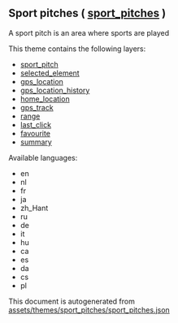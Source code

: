 [//]: # (WARNING: this file is automatically generated. Please find the sources at the bottom and edit those sources)



 Sport pitches ( [sport_pitches](https://mapcomplete.org/sport_pitches) ) 
--------------------------------------------------------------------------



A sport pitch is an area where sports are played

This theme contains the following layers:



  - [sport_pitch](../Layers/sport_pitch.md)
  - [selected_element](../Layers/selected_element.md)
  - [gps_location](../Layers/gps_location.md)
  - [gps_location_history](../Layers/gps_location_history.md)
  - [home_location](../Layers/home_location.md)
  - [gps_track](../Layers/gps_track.md)
  - [range](../Layers/range.md)
  - [last_click](../Layers/last_click.md)
  - [favourite](../Layers/favourite.md)
  - [summary](../Layers/summary.md)


Available languages:



  - en
  - nl
  - fr
  - ja
  - zh_Hant
  - ru
  - de
  - it
  - hu
  - ca
  - es
  - da
  - cs
  - pl
 

This document is autogenerated from [assets/themes/sport_pitches/sport_pitches.json](https://github.com/pietervdvn/MapComplete/blob/develop/assets/themes/sport_pitches/sport_pitches.json)
